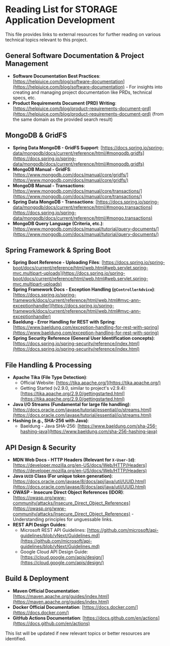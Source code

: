 # Reading List for STORAGE Application Development

This file provides links to external resources for further reading on various technical topics relevant to this project.

## General Software Documentation & Project Management
*   **Software Documentation Best Practices**: [https://helpjuice.com/blog/software-documentation](https://helpjuice.com/blog/software-documentation) - For insights into creating and managing project documentation like PRDs, technical specs, etc.
*   **Product Requirements Document (PRD) Writing**: [https://helpjuice.com/blog/product-requirements-document-prd](https://helpjuice.com/blog/product-requirements-document-prd) (from the same domain as the provided search result)

## MongoDB & GridFS
*   **Spring Data MongoDB - GridFS Support**: [https://docs.spring.io/spring-data/mongodb/docs/current/reference/html/#mongodb.gridfs](https://docs.spring.io/spring-data/mongodb/docs/current/reference/html/#mongodb.gridfs)
*   **MongoDB Manual - GridFS**: [https://www.mongodb.com/docs/manual/core/gridfs/](https://www.mongodb.com/docs/manual/core/gridfs/)
*   **MongoDB Manual - Transactions**: [https://www.mongodb.com/docs/manual/core/transactions/](https://www.mongodb.com/docs/manual/core/transactions/)
*   **Spring Data MongoDB - Transactions**: [https://docs.spring.io/spring-data/mongodb/docs/current/reference/html/#mongo.transactions](https://docs.spring.io/spring-data/mongodb/docs/current/reference/html/#mongo.transactions)
*   **MongoDB Query Language (Criteria, etc.)**: [https://www.mongodb.com/docs/manual/tutorial/query-documents/](https://www.mongodb.com/docs/manual/tutorial/query-documents/)

## Spring Framework & Spring Boot
*   **Spring Boot Reference - Uploading Files**: [https://docs.spring.io/spring-boot/docs/current/reference/html/web.html#web.servlet.spring-mvc.multipart-uploads](https://docs.spring.io/spring-boot/docs/current/reference/html/web.html#web.servlet.spring-mvc.multipart-uploads)
*   **Spring Framework Docs - Exception Handling (`@ControllerAdvice`)**: [https://docs.spring.io/spring-framework/docs/current/reference/html/web.html#mvc-ann-exceptionhandler](https://docs.spring.io/spring-framework/docs/current/reference/html/web.html#mvc-ann-exceptionhandler)
*   **Baeldung - Error Handling for REST with Spring**: [https://www.baeldung.com/exception-handling-for-rest-with-spring](https://www.baeldung.com/exception-handling-for-rest-with-spring)
*   **Spring Security Reference (General User Identification concepts)**: [https://docs.spring.io/spring-security/reference/index.html](https://docs.spring.io/spring-security/reference/index.html)

## File Handling & Processing
*   **Apache Tika (File Type Detection)**:
    *   Official Website: [https://tika.apache.org/](https://tika.apache.org/)
    *   Getting Started (v2.9.0, similar to project's v2.9.4): [https://tika.apache.org/2.9.0/gettingstarted.html](https://tika.apache.org/2.9.0/gettingstarted.html)
*   **Java I/O Streams (Fundamental for large file handling)**: [https://docs.oracle.com/javase/tutorial/essential/io/streams.html](https://docs.oracle.com/javase/tutorial/essential/io/streams.html)
*   **Hashing (e.g., SHA-256 with Java)**:
    *   Baeldung - Java SHA-256: [https://www.baeldung.com/sha-256-hashing-java](https://www.baeldung.com/sha-256-hashing-java)

## API Design & Security
*   **MDN Web Docs - HTTP Headers (Relevant for `X-User-Id`)**: [https://developer.mozilla.org/en-US/docs/Web/HTTP/Headers](https://developer.mozilla.org/en-US/docs/Web/HTTP/Headers)
*   **Java `UUID` Class (For unique token generation)**: [https://docs.oracle.com/javase/8/docs/api/java/util/UUID.html](https://docs.oracle.com/javase/8/docs/api/java/util/UUID.html)
*   **OWASP - Insecure Direct Object References (IDOR)**: [https://owasp.org/www-community/attacks/Insecure_Direct_Object_References](https://owasp.org/www-community/attacks/Insecure_Direct_Object_References) - Understanding principles for unguessable links.
*   **REST API Design Guides**:
    *   Microsoft REST API Guidelines: [https://github.com/microsoft/api-guidelines/blob/vNext/Guidelines.md](https://github.com/microsoft/api-guidelines/blob/vNext/Guidelines.md)
    *   Google Cloud API Design Guide: [https://cloud.google.com/apis/design/](https://cloud.google.com/apis/design/)

## Build & Deployment
*   **Maven Official Documentation**: [https://maven.apache.org/guides/index.html](https://maven.apache.org/guides/index.html)
*   **Docker Official Documentation**: [https://docs.docker.com/](https://docs.docker.com/)
*   **GitHub Actions Documentation**: [https://docs.github.com/en/actions](https://docs.github.com/en/actions)

This list will be updated if new relevant topics or better resources are identified. 